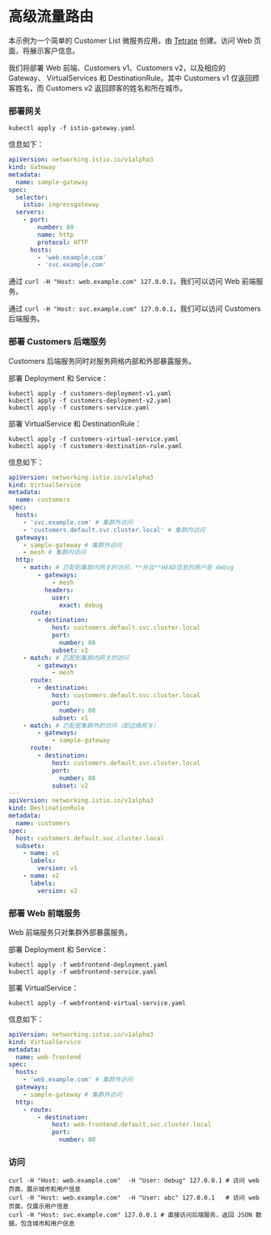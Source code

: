 # 高级流量路由

本示例为一个简单的 Customer List 微服务应用，由 [Tetrate](https://academy.tetrate.io/) 创建。访问 Web 页面，将展示客户信息。


我们将部署 Web 前端、Customers v1、Customers v2，以及相应的 Gateway、 VirtualServices 和 DestinationRule。其中 Customers v1 仅返回顾客姓名，而 Customers v2 返回顾客的姓名和所在城市。


### 部署网关

```shell
kubectl apply -f istio-gateway.yaml
```

信息如下：

```yaml
apiVersion: networking.istio.io/v1alpha3
kind: Gateway
metadata:
  name: sample-gateway
spec:
  selector:
    istio: ingressgateway
  servers:
    - port:
        number: 80
        name: http
        protocol: HTTP
      hosts:
        - 'web.example.com'
        - 'svc.example.com'
```

通过 `curl -H "Host: web.example.com" 127.0.0.1`，我们可以访问 Web 前端服务。

通过 `curl -H "Host: svc.example.com" 127.0.0.1`，我们可以访问 Customers 后端服务。


### 部署 Customers 后端服务

Customers 后端服务同时对服务网格内部和外部暴露服务。

部署 Deployment 和 Service：

```shell
kubectl apply -f customers-deployment-v1.yaml
kubectl apply -f customers-deployment-v2.yaml
kubectl apply -f customers-service.yaml
```

部署 VirtualService 和 DestinationRule：

```shell
kubectl apply -f customers-virtual-service.yaml
kubectl apply -f customers-destination-rule.yaml
```

信息如下：

```yaml
apiVersion: networking.istio.io/v1alpha3
kind: VirtualService
metadata:
  name: customers
spec:
  hosts:
    - 'svc.example.com' # 集群外访问
    - 'customers.default.svc.cluster.local' # 集群内访问
  gateways:
    - sample-gateway # 集群外访问
    - mesh # 集群内访问
  http:
    - match: # 匹配到集群内网关的访问，**并且**HEAD信息的用户是 debug
        - gateways:
            - mesh
          headers:
            user:
              exact: debug
      route:
        - destination:
            host: customers.default.svc.cluster.local
            port:
              number: 80
            subset: v2
    - match: # 匹配到集群内网关的访问
        - gateways:
            - mesh
      route:
        - destination:
            host: customers.default.svc.cluster.local
            port:
              number: 80
            subset: v1
    - match: # 匹配是集群外的访问（即边缘网关）
        - gateways:
            - sample-gateway
      route:
        - destination:
            host: customers.default.svc.cluster.local
            port:
              number: 80
            subset: v2
---
apiVersion: networking.istio.io/v1alpha3
kind: DestinationRule
metadata:
  name: customers
spec:
  host: customers.default.svc.cluster.local
  subsets:
    - name: v1
      labels:
        version: v1
    - name: v2
      labels:
        version: v2
```

### 部署 Web 前端服务

Web 前端服务只对集群外部暴露服务。

部署 Deployment 和 Service：

```shell
kubectl apply -f webfrontend-deployment.yaml
kubectl apply -f webfrontend-service.yaml
```


部署 VirtualService：

```shell
kubectl apply -f webfrontend-virtual-service.yaml
```

信息如下：

```yaml
apiVersion: networking.istio.io/v1alpha3
kind: VirtualService
metadata:
  name: web-frontend
spec:
  hosts:
    - 'web.example.com' # 集群外访问
  gateways:
    - sample-gateway # 集群外访问
  http:
    - route:
        - destination:
            host: web-frontend.default.svc.cluster.local
            port:
              number: 80
```

### 访问

```shell
curl -H "Host: web.example.com"  -H "User: debug" 127.0.0.1 # 访问 web 页面，展示城市和用户信息
curl -H "Host: web.example.com"  -H "User: abc" 127.0.0.1   # 访问 web 页面，仅展示用户信息
curl -H "Host: svc.example.com" 127.0.0.1 # 直接访问后端服务，返回 JSON 数据，包含城市和用户信息
```










